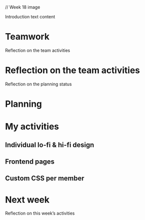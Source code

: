 // Week 18 image

Introduction text content

# Teamwork

Reflection on the team activities

# Reflection on the team activities

Reflection on the planning status

# Planning

# My activities

## Individual lo-fi & hi-fi design

## Frontend pages

## Custom CSS per member

# Next week

Reflection on this week’s activities